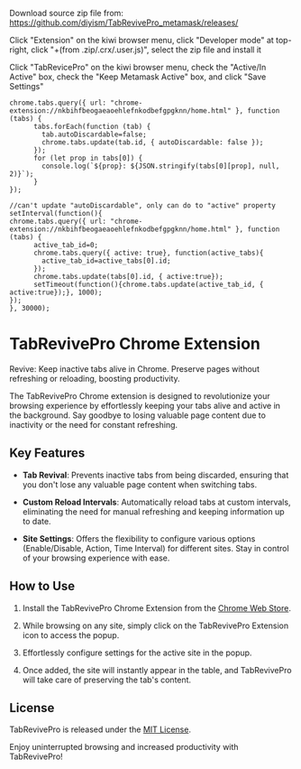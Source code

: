 Download source zip file from: https://github.com/diyism/TabRevivePro_metamask/releases/

Click "Extension" on the kiwi browser menu, click "Developer mode" at top-right, click "+(from .zip/.crx/.user.js)", select the zip file and install it

Click "TabRevicePro" on the kiwi browser menu, check the "Active/In Active" box, check the "Keep Metamask Active" box, and click "Save Settings"
    
    chrome.tabs.query({ url: "chrome-extension://nkbihfbeogaeaoehlefnkodbefgpgknn/home.html" }, function (tabs) {
          tabs.forEach(function (tab) {
            tab.autoDiscardable=false;
            chrome.tabs.update(tab.id, { autoDiscardable: false });
          });
          for (let prop in tabs[0]) {
            console.log(`${prop}: ${JSON.stringify(tabs[0][prop], null, 2)}`);
          }
    });

    //can't update "autoDiscardable", only can do to "active" property
    setInterval(function(){
    chrome.tabs.query({ url: "chrome-extension://nkbihfbeogaeaoehlefnkodbefgpgknn/home.html" }, function (tabs) {
          active_tab_id=0;
          chrome.tabs.query({ active: true}, function(active_tabs){
            active_tab_id=active_tabs[0].id;
          });
          chrome.tabs.update(tabs[0].id, { active:true});
          setTimeout(function(){chrome.tabs.update(active_tab_id, { active:true});}, 1000);
    });
    }, 30000);

# TabRevivePro Chrome Extension

Revive: Keep inactive tabs alive in Chrome. Preserve pages without refreshing or reloading, boosting productivity.

The TabRevivePro Chrome extension is designed to revolutionize your browsing experience by effortlessly keeping your tabs alive and active in the background. Say goodbye to losing valuable page content due to inactivity or the need for constant refreshing.

## Key Features

- **Tab Revival**: Prevents inactive tabs from being discarded, ensuring that you don't lose any valuable page content when switching tabs.

- **Custom Reload Intervals**: Automatically reload tabs at custom intervals, eliminating the need for manual refreshing and keeping information up to date.

- **Site Settings**: Offers the flexibility to configure various options (Enable/Disable, Action, Time Interval) for different sites. Stay in control of your browsing experience with ease.

## How to Use

1. Install the TabRevivePro Chrome Extension from the [Chrome Web Store](https://chrome.google.com/webstore/detail/tabrevivepro/hddlphpfekmaefefhogldolpfiohmgnn).

2. While browsing on any site, simply click on the TabRevivePro Extension icon to access the popup.

3. Effortlessly configure settings for the active site in the popup.

4. Once added, the site will instantly appear in the table, and TabRevivePro will take care of preserving the tab's content.

## License

TabRevivePro is released under the [MIT License](LICENSE).

Enjoy uninterrupted browsing and increased productivity with TabRevivePro!
